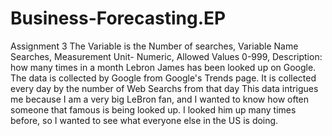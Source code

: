 # Business-Forecasting.EP
Assignment 3
The Variable is the Number of searches, Variable Name Searches, Measurement Unit- Numeric, Allowed Values 0-999, Description: how many times in a month Lebron James has been looked up on Google.
The data is collected by Google from Google's Trends page. It is collected every day by the number of Web Searchs from that day
This data intrigues me because I am a very big LeBron fan, and I wanted to know how often someone that famous is being looked up. I looked him up many times before, so I wanted to see what everyone else in the US is doing.
